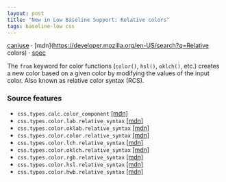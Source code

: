 ```yaml
---
layout: post
title: "New in Low Baseline Support: Relative colors"
tags: baseline-low css
---
```


[caniuse](https://caniuse.com/?search=relative-color) · [mdn](https://developer.mozilla.org/en-US/search?q=Relative colors) · [spec](https://drafts.csswg.org/css-color-5/#relative-colors)

The `from` keyword for color functions (`color()`, `hsl()`, `oklch()`, etc.) creates a new color based on a given color by modifying the values of the input color. Also known as relative color syntax (RCS).

### Source features

- ``css.types.calc.color_component`` [[mdn]](https://developer.mozilla.org/en-US/search?q=css.types.calc.color_component)
- ``css.types.color.lab.relative_syntax`` [[mdn]](https://developer.mozilla.org/en-US/search?q=css.types.color.lab.relative_syntax)
- ``css.types.color.oklab.relative_syntax`` [[mdn]](https://developer.mozilla.org/en-US/search?q=css.types.color.oklab.relative_syntax)
- ``css.types.color.color.relative_syntax`` [[mdn]](https://developer.mozilla.org/en-US/search?q=css.types.color.color.relative_syntax)
- ``css.types.color.lch.relative_syntax`` [[mdn]](https://developer.mozilla.org/en-US/search?q=css.types.color.lch.relative_syntax)
- ``css.types.color.oklch.relative_syntax`` [[mdn]](https://developer.mozilla.org/en-US/search?q=css.types.color.oklch.relative_syntax)
- ``css.types.color.rgb.relative_syntax`` [[mdn]](https://developer.mozilla.org/en-US/search?q=css.types.color.rgb.relative_syntax)
- ``css.types.color.hsl.relative_syntax`` [[mdn]](https://developer.mozilla.org/en-US/search?q=css.types.color.hsl.relative_syntax)
- ``css.types.color.hwb.relative_syntax`` [[mdn]](https://developer.mozilla.org/en-US/search?q=css.types.color.hwb.relative_syntax)
